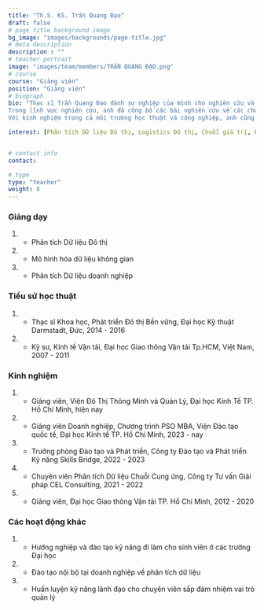 ```yaml
---
title: "Th.S. KS. Trần Quang Đạo"
draft: false
# page title background image
bg_image: "images/backgrounds/page-title.jpg"
# meta description
description : ""
# teacher portrait
image: "images/team/members/TRẦN QUANG ĐẠO.png"
# course
course: "Giảng viên"
position: "Giảng viên"
# biograph
bio: "Thạc sĩ Trần Quang Đạo dành sự nghiệp của mình cho nghiên cứu và giáo dục. Anh có kinh nghiệm tham gia các dự án nghiên cứu khoa học, giảng dạy tại các trường đại học, đào tạo nội bộ cho doanh nghiệp, quản lý dự án và phát triển chương trình tại các công ty khởi nghiệp giáo dục, cũng như các dự án phân tích dữ liệu tại công ty tư vấn chuỗi cung ứng.
Trong lĩnh vực nghiên cứu, anh đã công bố các bài nghiên cứu về các chủ đề như logistics, kỹ năng và điều kiện làm việc trong ngành logistics, chính sách phát triển đô thị và phát triển bền vững. Các lĩnh vực nghiên cứu chính của anh bao gồm Phân tích Dữ liệu Đô thị, Kinh tế Đô thị và Phát triển Bền vững.
Với kinh nghiệm trong cả môi trường học thuật và công nghiệp, anh cũng quan tâm đến việc hỗ trợ định hướng nghề nghiệp cho sinh viên đại học và thảo luận về các chủ đề như nâng cao kỹ năng lãnh đạo cho các nhà quản lý mới."

interest: [Phân tích Dữ liệu Đô thị, Logistics Đô thị, Chuỗi giá trị, Phát triển bền vững]


# contact info
contact:

# type
type: "teacher"
weight: 8
---
```


### Giảng dạy

1. - Phân tích Dữ liệu Đô thị
1. - Mô hình hóa dữ liệu không gian
1. - Phân tích Dữ liệu doanh nghiệp

### Tiểu sử học thuật

1. - Thạc sĩ Khoa học, Phát triển Đô thị Bền vững, Đại học Kỹ thuật Darmstadt, Đức, 2014 - 2016
1. - Kỹ sư, Kinh tế Vận tải, Đại học Giao thông Vận tải Tp.HCM, Việt Nam, 2007 - 2011

### Kinh nghiệm

1. - Giảng viên, Viện Đô Thị Thông Minh và Quản Lý, Đại học Kinh Tế TP. Hồ Chí Minh, hiện nay
1. - Giảng viên Doanh nghiệp, Chương trình PSO MBA, Viện Đào tạo quốc tế, Đại học Kinh tế TP. Hồ Chí Minh, 2023 - nay
1. - Trưởng phòng Đào tạo và Phát triển, Công ty Đào tạo và Phát triển Kỹ năng Skills Bridge, 2022 - 2023 
1. - Chuyên viên Phân tích Dữ liệu Chuỗi Cung ứng, Công ty Tư vấn Giải pháp CEL Consulting, 2021 - 2022
1. - Giảng viên, Đại học Giao thông Vận tải TP. Hồ Chí Minh, 2012 - 2020 


### Các hoạt động khác

1. - Hướng nghiệp và đào tạo kỹ năng đi làm cho sinh viên ở các trường Đại học
1. - Đào tạo nội bộ tại doanh nghiệp về phân tích dữ liệu 
1. - Huấn luyện kỹ năng lãnh đạo cho chuyên viên sắp đảm nhiệm vai trò quản lý 

